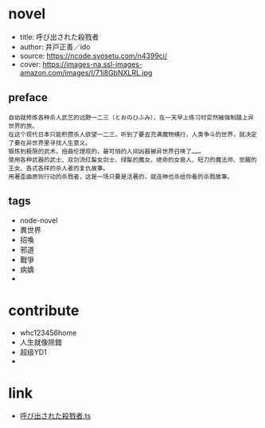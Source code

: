
# novel

- title: 呼び出された殺戮者
- author: 井戸正善／ido
- source: https://ncode.syosetu.com/n4399ci/
- cover: https://images-na.ssl-images-amazon.com/images/I/71i8GbNXLRL.jpg

## preface

```
自幼就修炼各种杀人武艺的远野一二三（とおのひふみ），在一天早上练习时突然被强制踏上异世界的旅。
在这个现代日本只能积攒杀人欲望一二三，听到了要去充满魔物横行，人类争斗的世界，就决定了要在异世界里寻找人生意义。
锻炼到极限的武术，扭曲伦理观的，最可怕的人间凶器被异世界召唤了……。
使用各种武器的武士、双剑流红髲女剑士、绿髲的魔女、绝命的女兽人、短刀的魔法师、觉醒的王女、各式各样的杀人者的复仇故事。
用著歪曲原则行动的杀戮者，这是一场只要是活著的，就连神也杀给你看的杀戮故事。
```

## tags

- node-novel
- 異世界
- 招喚
- 邪道
- 戰爭
- 病嬌
- 

# contribute

- whc123456home
- 人生就像除錯
- 超级YD1
- 

# link

- [呼び出された殺戮者.ts](https://github.com/bluelovers/node-novel/blob/master/lib/locales/%E5%91%BC%E3%81%B3%E5%87%BA%E3%81%95%E3%82%8C%E3%81%9F%E6%AE%BA%E6%88%AE%E8%80%85.ts)
